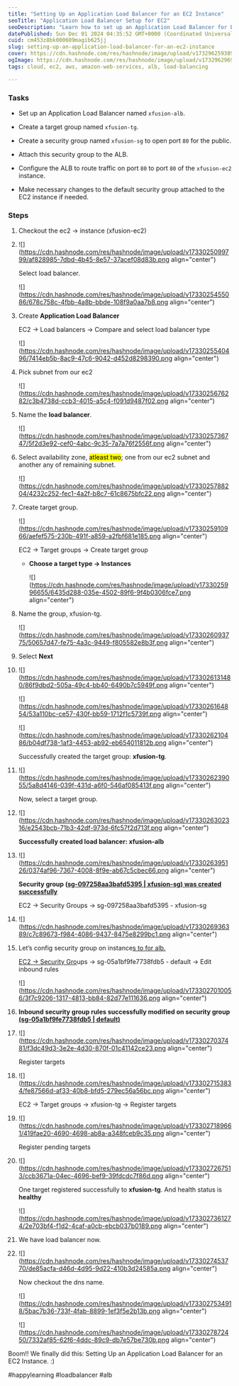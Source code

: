 ```yaml
---
title: "Setting Up an Application Load Balancer for an EC2 Instance"
seoTitle: "Application Load Balancer Setup for EC2"
seoDescription: "Learn how to set up an Application Load Balancer for EC2 with security group configuration"
datePublished: Sun Dec 01 2024 04:35:52 GMT+0000 (Coordinated Universal Time)
cuid: cm453z8bk000609magib625jj
slug: setting-up-an-application-load-balancer-for-an-ec2-instance
cover: https://cdn.hashnode.com/res/hashnode/image/upload/v1732962593891/d4948c59-4104-46e2-b308-e27e64861c40.png
ogImage: https://cdn.hashnode.com/res/hashnode/image/upload/v1732962969659/43074eaa-16ad-472d-9282-d2593b12c9c4.png
tags: cloud, ec2, aws, amazon-web-services, alb, load-balancing

---
```


### Tasks

* Set up an Application Load Balancer named `xfusion-alb`.
    
* Create a target group named `xfusion-tg`.
    
* Create a security group named `xfusion-sg` to open port `80` for the public.
    
* Attach this security group to the ALB.
    
* Configure the ALB to route traffic on port `80` to port `80` of the `xfusion-ec2` instance.
    
* Make necessary changes to the default security group attached to the EC2 instance if needed.
    

### Steps

1. Checkout the ec2 → instance (xfusion-ec2)
    
2. ![](https://cdn.hashnode.com/res/hashnode/image/upload/v1733025099799/af828985-7dbd-4b45-8e57-37acef08d83b.png align="center")
    
    Select load balancer.
    
    ![](https://cdn.hashnode.com/res/hashnode/image/upload/v1733025455086/678c758c-4fbb-4a8b-bbde-108f9a0aa7b8.png align="center")
    
3. Create **Application Load Balancer**
    
    EC2 → Load balancers → Compare and select load balancer type
    
    ![](https://cdn.hashnode.com/res/hashnode/image/upload/v1733025540496/7414eb5b-8ac9-47c6-9042-d452d8298390.png align="center")
    
4. Pick subnet from our ec2
    
    ![](https://cdn.hashnode.com/res/hashnode/image/upload/v1733025676282/c3b4738d-ccb3-4015-a5c4-f091d9487f02.png align="center")
    
5. Name the **load balancer**.
    
    ![](https://cdn.hashnode.com/res/hashnode/image/upload/v1733025736747/5f2d3e92-cef0-4abc-9c35-7a7a76f2556f.png align="center")
    
6. Select availability zone, <mark>atleast two</mark>; one from our ec2 subnet and another any of remaining subnet.
    
    ![](https://cdn.hashnode.com/res/hashnode/image/upload/v1733025788204/4232c252-fec1-4a2f-b8c7-61c8675bfc22.png align="center")
    
7. Create target group.
    
    ![](https://cdn.hashnode.com/res/hashnode/image/upload/v1733025910966/aefef575-230b-491f-a859-a2fbf681e185.png align="center")
    
    EC2 → Target groups → Create target group
    
    * **Choose a target type → Instances**
        
        ![](https://cdn.hashnode.com/res/hashnode/image/upload/v1733025996655/6435d288-035e-4502-89f6-9f4b0306fce7.png align="center")
        
8. Name the group, xfusion-tg.
    
    ![](https://cdn.hashnode.com/res/hashnode/image/upload/v1733026093775/50657d47-fe75-4a3c-9449-f805582e8b3f.png align="center")
    
9. Select **Next**
    
10. ![](https://cdn.hashnode.com/res/hashnode/image/upload/v1733026131480/86f9dbd2-505a-49c4-bb40-6490b7c5949f.png align="center")
    
    ![](https://cdn.hashnode.com/res/hashnode/image/upload/v1733026164854/53a110bc-ce57-430f-bb59-1712f1c5739f.png align="center")
    
    ![](https://cdn.hashnode.com/res/hashnode/image/upload/v1733026210486/b04df738-1af3-4453-ab92-eb654011812b.png align="center")
    
    Successfully created the target group: **xfusion-tg**.
    
11. ![](https://cdn.hashnode.com/res/hashnode/image/upload/v1733026239055/5a8d4146-039f-431d-a6f0-546af085413f.png align="center")
    
    Now, select a target group.
    
12. ![](https://cdn.hashnode.com/res/hashnode/image/upload/v1733026302316/e2543bcb-71b3-42df-973d-6fc57f2d713f.png align="center")
    
    **Successfully created load balancer: xfusion-alb**
    
13. ![](https://cdn.hashnode.com/res/hashnode/image/upload/v1733026395126/0374af96-7367-4008-8f9e-ab67c5cbec66.png align="center")
    
    **Security group (**[**sg-097258aa3bafd5395 | xfusion-sg) was created successfully**](https://us-east-1.console.aws.amazon.com/ec2/home?region=us-east-1#SecurityGroup:groupId=sg-097258aa3bafd5395)
    
    EC2 → Security Groups → sg-097258aa3bafd5395 - xfusion-sg
    
14. ![](https://cdn.hashnode.com/res/hashnode/image/upload/v1733026936389/c7c89673-f984-4086-9437-8475e8299bc1.png align="center")
    
15. Let’s config security group on instance[s to for alb.](https://us-east-1.console.aws.amazon.com/ec2/home?region=us-east-1#SecurityGroup:groupId=sg-097258aa3bafd5395)
    
    [EC2 → Security Gro](https://us-east-1.console.aws.amazon.com/ec2/home?region=us-east-1#SecurityGroup:groupId=sg-097258aa3bafd5395)ups → sg-05a1bf9fe7738fdb5 - default → Edit inbound rules
    
    ![](https://cdn.hashnode.com/res/hashnode/image/upload/v1733027010056/3f7c9206-1317-4813-bb84-82d77e111636.png align="center")
    
16. **Inbound security group rules successfully modified on security group** [**(sg-05a1bf9fe7738fdb5 | default)**](https://us-east-1.console.aws.amazon.com/ec2/home?region=us-east-1#SecurityGroup:group-id=sg-05a1bf9fe7738fdb5)
    
17. ![](https://cdn.hashnode.com/res/hashnode/image/upload/v1733027037481/f3dc49d3-3e2e-4d30-870f-01c41142ce23.png align="center")
    
    Register targets
    
18. ![](https://cdn.hashnode.com/res/hashnode/image/upload/v1733027153834/fe87566d-af33-40b8-bfd5-279ec56a56bc.png align="center")
    
    EC2 → Target groups → xfusion-tg → Register targets
    
19. ![](https://cdn.hashnode.com/res/hashnode/image/upload/v1733027189661/419fae20-4690-4698-ab8a-a348fceb9c35.png align="center")
    
    Register pending targets
    
20. ![](https://cdn.hashnode.com/res/hashnode/image/upload/v1733027267513/ccb3671a-04ec-4696-bef9-39fdcdc7f86d.png align="center")
    
    One target registered successfully to **xfusion-tg**. And health status is **healthy**
    
    ![](https://cdn.hashnode.com/res/hashnode/image/upload/v1733027361274/2e703bf4-f1d2-4caf-a0cb-ebcb037b0189.png align="center")
    
21. We have load balancer now.
    
22. ![](https://cdn.hashnode.com/res/hashnode/image/upload/v1733027453770/de85acfa-d46d-4d95-9d22-410b3d24585a.png align="center")
    
    Now checkout the dns name.
    
    ![](https://cdn.hashnode.com/res/hashnode/image/upload/v1733027534918/5bac7b36-733f-4fab-8899-1ef3f5e2b13b.png align="center")
    
    ![](https://cdn.hashnode.com/res/hashnode/image/upload/v1733027872450/7332af85-62f6-4ddc-89c9-db7e57be730b.png align="center")
    

Boom!! We finally did this: Setting Up an Application Load Balancer for an EC2 Instance. :)

#happylearning #loadbalancer #alb
